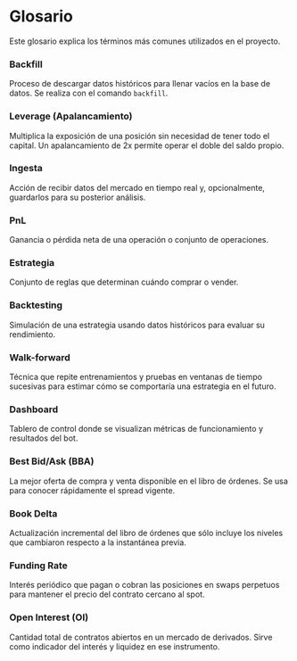 # Glosario

Este glosario explica los términos más comunes utilizados en el proyecto.

### Backfill
Proceso de descargar datos históricos para llenar vacíos en la base de
datos. Se realiza con el comando `backfill`.

### Leverage (Apalancamiento)
Multiplica la exposición de una posición sin necesidad de tener todo el
capital. Un apalancamiento de 2x permite operar el doble del saldo propio.

### Ingesta
Acción de recibir datos del mercado en tiempo real y, opcionalmente,
guardarlos para su posterior análisis.

### PnL
Ganancia o pérdida neta de una operación o conjunto de operaciones.

### Estrategia
Conjunto de reglas que determinan cuándo comprar o vender.

### Backtesting
Simulación de una estrategia usando datos históricos para evaluar su
rendimiento.

### Walk-forward
Técnica que repite entrenamientos y pruebas en ventanas de tiempo
sucesivas para estimar cómo se comportaría una estrategia en el futuro.

### Dashboard
Tablero de control donde se visualizan métricas de funcionamiento y
resultados del bot.

### Best Bid/Ask (BBA)
La mejor oferta de compra y venta disponible en el libro de órdenes. Se usa
para conocer rápidamente el spread vigente.

### Book Delta
Actualización incremental del libro de órdenes que sólo incluye los niveles
que cambiaron respecto a la instantánea previa.

### Funding Rate
Interés periódico que pagan o cobran las posiciones en swaps perpetuos para
mantener el precio del contrato cercano al spot.

### Open Interest (OI)
Cantidad total de contratos abiertos en un mercado de derivados. Sirve como
indicador del interés y liquidez en ese instrumento.
